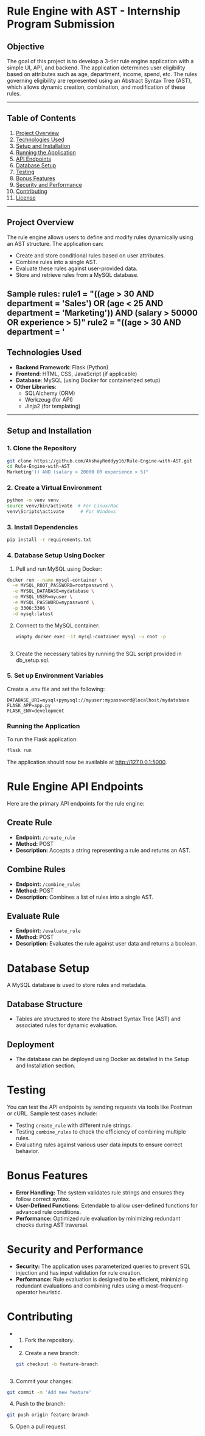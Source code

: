 # Rule Engine with AST - Internship Program Submission

## Objective
The goal of this project is to develop a 3-tier rule engine application with a simple UI, API, and backend. The application determines user eligibility based on attributes such as age, department, income, spend, etc. The rules governing eligibility are represented using an Abstract Syntax Tree (AST), which allows dynamic creation, combination, and modification of these rules.

---

## Table of Contents
1. [Project Overview](#project-overview)
2. [Technologies Used](#technologies-used)
3. [Setup and Installation](#setup-and-installation)
4. [Running the Application](#running-the-application)
5. [API Endpoints](#api-endpoints)
6. [Database Setup](#database-setup)
7. [Testing](#testing)
8. [Bonus Features](#bonus-features)
9. [Security and Performance](#security-and-performance)
10. [Contributing](#contributing)
11. [License](#license)

---

## Project Overview
The rule engine allows users to define and modify rules dynamically using an AST structure. The application can:
- Create and store conditional rules based on user attributes.
- Combine rules into a single AST.
- Evaluate these rules against user-provided data.
- Store and retrieve rules from a MySQL database.

Sample rules:
rule1 = "((age > 30 AND department = 'Sales') OR (age < 25 AND department = 'Marketing')) AND (salary > 50000 OR experience > 5)" 
rule2 = "((age > 30 AND department = '
---

## Technologies Used
- **Backend Framework**: Flask (Python)
- **Frontend**: HTML, CSS, JavaScript (if applicable)
- **Database**: MySQL (using Docker for containerized setup)
- **Other Libraries**:
  - SQLAlchemy (ORM)
  - Werkzeug (for API)
  - Jinja2 (for templating)

---

## Setup and Installation

### 1. Clone the Repository
```bash
git clone https://github.com/AkshayReddyy16/Rule-Engine-with-AST.git
cd Rule-Engine-with-AST
Marketing')) AND (salary > 20000 OR experience > 5)"
```
### 2. Create a Virtual Environment
```bash
python -m venv venv
source venv/bin/activate  # For Linux/Mac
venv\Scripts\activate      # For Windows
```
### 3. Install Dependencies
```bash
pip install -r requirements.txt
```
### 4. Database Setup Using Docker
1. Pull and run MySQL using Docker:
```bash
docker run --name mysql-container \
  -e MYSQL_ROOT_PASSWORD=rootpassword \
  -e MYSQL_DATABASE=mydatabase \
  -e MYSQL_USER=myuser \
  -e MYSQL_PASSWORD=mypassword \
  -p 3306:3306 \
  -d mysql:latest
```
2. Connect to the MySQL container:
   ```bash
   winpty docker exec -it mysql-container mysql -u root -p
  ```
```
3. Create the necessary tables by running the SQL script provided in db_setup.sql.
### 5. Set up Environment Variables
Create a .env file and set the following:
```env
DATABASE_URI=mysql+pymysql://myuser:mypassword@localhost/mydatabase
FLASK_APP=app.py
FLASK_ENV=development
```
### Running the Application
To run the Flask application:
```bash
flask run
```
The application should now be available at http://127.0.0.1:5000.

# Rule Engine API Endpoints

Here are the primary API endpoints for the rule engine:

## Create Rule

- **Endpoint:** `/create_rule`
- **Method:** POST
- **Description:** Accepts a string representing a rule and returns an AST.

## Combine Rules

- **Endpoint:** `/combine_rules`
- **Method:** POST
- **Description:** Combines a list of rules into a single AST.

## Evaluate Rule

- **Endpoint:** `/evaluate_rule`
- **Method:** POST
- **Description:** Evaluates the rule against user data and returns a boolean.
# Database Setup

A MySQL database is used to store rules and metadata. 

## Database Structure

- Tables are structured to store the Abstract Syntax Tree (AST) and associated rules for dynamic evaluation.

## Deployment

- The database can be deployed using Docker as detailed in the Setup and Installation section.
# Testing

You can test the API endpoints by sending requests via tools like Postman or cURL. Sample test cases include:

- Testing `create_rule` with different rule strings.
- Testing `combine_rules` to check the efficiency of combining multiple rules.
- Evaluating rules against various user data inputs to ensure correct behavior.
# Bonus Features

- **Error Handling:** The system validates rule strings and ensures they follow correct syntax.
- **User-Defined Functions:** Extendable to allow user-defined functions for advanced rule conditions.
- **Performance:** Optimized rule evaluation by minimizing redundant checks during AST traversal.
# Security and Performance

- **Security:** The application uses parameterized queries to prevent SQL injection and has input validation for rule creation.
- **Performance:** Rule evaluation is designed to be efficient, minimizing redundant evaluations and combining rules using a most-frequent-operator heuristic.
# Contributing

- 1. Fork the repository.
- 2. Create a new branch: 
  ```bash
  git checkout -b feature-branch
```
```
3. Commit your changes:
```bash
git commit -m 'Add new feature'
```
4. Push to the branch:
```bash
git push origin feature-branch
```
5. Open a pull request.






